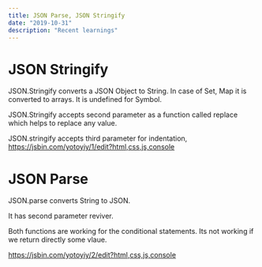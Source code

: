 ```yaml
---
title: JSON Parse, JSON Stringify
date: "2019-10-31"
description: "Recent learnings"
---
```


# JSON Stringify

JSON.Stringify converts a JSON Object to String. In case of Set, Map it is converted to arrays. It is undefined for Symbol.

JSON.Stringify accepts second parameter as a function called replace which helps to replace any value.

JSON.stringify accepts third parameter for indentation,
https://jsbin.com/yotoyiy/1/edit?html,css,js,console

# JSON Parse

JSON.parse converts String to JSON. 

It  has second parameter reviver. 

Both functions are working for the conditional statements. Its not working if we return directly some vlaue.

https://jsbin.com/yotoyiy/2/edit?html,css,js,console